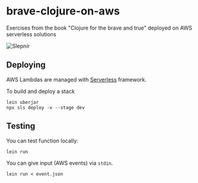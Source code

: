 # brave-clojure-on-aws
Exercises from the book "Clojure for the brave and true" deployed on AWS serverless solutions

![Slepnir](https://user-images.githubusercontent.com/807663/115037584-e8232100-9ece-11eb-91aa-ae71b7bfb66a.png)

## Deploying

AWS Lambdas are managed with [Serverless](https://serverless.com/) framework.

To build and deploy a stack
```
lein uberjar
npx sls deploy -v --stage dev
```

## Testing

You can test function locally:

```
lein run
```

You can give input (AWS events) via `stdin`.
```
lein run < event.json
```
